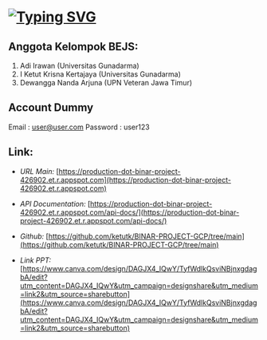 # <a href="https://git.io/typing-svg"><img src="https://readme-typing-svg.herokuapp.com?font=Fira+Code&size=32&duration=2500&pause=1000&color=00E5FF&vCenter=true&random=false&width=435&lines=%F0%9F%A7%BE+Final+Project+KM6;%F0%9F%8F%AB+Binar+Academy;%F0%9F%92%BB+NgeFly.com" alt="Typing SVG" /></a>

## Anggota Kelompok BEJS:

1. Adi Irawan (Universitas Gunadarma)
2. I Ketut Krisna Kertajaya (Universitas Gunadarma)
3. Dewangga Nanda Arjuna (UPN Veteran Jawa Timur)

## Account Dummy

Email : user@user.com
Password : user123

## Link:

- _URL Main:_ [https://production-dot-binar-project-426902.et.r.appspot.com](https://production-dot-binar-project-426902.et.r.appspot.com)

- _API Documentation:_ [https://production-dot-binar-project-426902.et.r.appspot.com/api-docs/](https://production-dot-binar-project-426902.et.r.appspot.com/api-docs/)

- _Github:_ [https://github.com/ketutk/BINAR-PROJECT-GCP/tree/main](https://github.com/ketutk/BINAR-PROJECT-GCP/tree/main)

- _Link PPT:_ [https://www.canva.com/design/DAGJX4_IQwY/TyfWdlkQsviNBjnxgdagbA/edit?utm_content=DAGJX4_IQwY&utm_campaign=designshare&utm_medium=link2&utm_source=sharebutton](https://www.canva.com/design/DAGJX4_IQwY/TyfWdlkQsviNBjnxgdagbA/edit?utm_content=DAGJX4_IQwY&utm_campaign=designshare&utm_medium=link2&utm_source=sharebutton)
